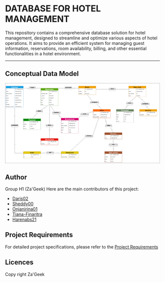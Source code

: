 # DATABASE FOR HOTEL MANAGEMENT
This repository contains a comprehensive database solution for hotel management, designed to streamline and optimize various aspects of hotel operations. It aims to provide an efficient system for managing guest information, reservations, room availability, billing, and other essential functionalities in a hotel environment.

---
## Conceptual Data Model
![image_mcd](/image/MCD.png)

## Author
Group H1 (Za'Geek)
Here are the main contributors of this project:
- [Daris02](https://github.com/Daris02)
- [Sheddy00](https://github.com/Sheddy00)
- [Onjanirina01](https://github.com/Onjanirina01)
- [Tiana-Finaritra](https://github.com/Tiana-Finaritra)
- [Harenabs21](https://github.com/Harenabs21)

## Project Requirements
For detailed project specifications, please refer to the [Project Requirements](/cahier%20de%20charges/Cahier%20de%20charges.pdf)
## Licences
Copy right Za'Geek